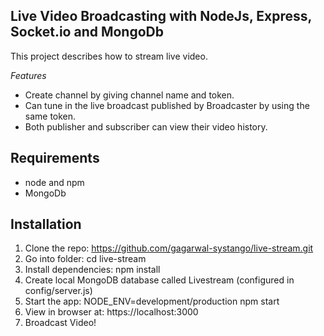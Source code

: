 ## Live Video Broadcasting with NodeJs, Express, Socket.io and MongoDb

This project describes how to stream live video.

*Features*
- Create channel by giving channel name and token.
- Can tune in the live broadcast published by Broadcaster by using the same token.
- Both publisher and subscriber can view their video history.

## Requirements

- node and npm 
- MongoDb

## Installation

1. Clone the repo: https://github.com/gagarwal-systango/live-stream.git
2. Go into folder: cd live-stream
3. Install dependencies: npm install
4. Create local MongoDB database called Livestream (configured in config/server.js)
5. Start the app: NODE_ENV=development/production npm start
6. View in browser at: https://localhost:3000
7. Broadcast Video!

